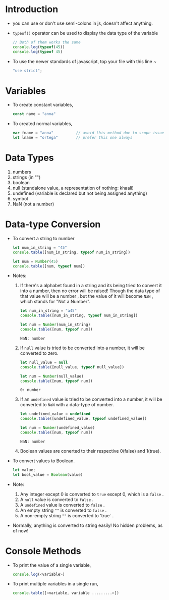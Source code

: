 # Introduction
+ you can use or don't use semi-colons in js, doesn't affect anything.
+ `typeof()` operator can be used to display the data type of the variable
    ```js
    // Both of them works the same
    console.log(typeof(45))
    console.log(typeof 45)
    ```

+ To use the newer standards of javascript, top your file with this line ~
    ```js
    "use strict";
    ```

# Variables
+ To create constant variables,
    ```js
    const name = "anna"
    ```
+ To created normal variables,
    ```js
    var fname = "anna"          // avoid this method due to scope issue
    let lname = "ortega"        // prefer this one always
    ```

# Data Types
1. numbers
2. strings (in "")
3. boolean
4. null (standalone value, a representation of nothing: khaali)
5. undefined (variable is declared but not being assigned anything)
6. symbol
7. NaN (not a number)

# Data-type Conversion
+ To convert a string to number
    ```js
    let num_in_string = "45"
    console.table([num_in_string, typeof num_in_string])
    
    let num = Number(45)
    console.table([num, typeof num])
    ```
+ Notes: 
    1. If there's a alphabet found in a string and its being tried to convert it into a number, then no error will be raised! Though the data type of that value will be a number , but the value of it will become `NaN` , which stands for "Not a Number".
        ```js
        let num_in_string = "a45"
        console.table([num_in_string, typeof num_in_string])

        let num = Number(num_in_string)
        console.table([num, typeof num])
        ```
        ```terminal
        NaN: number
        ```
    2. If `null` value is tried to be converted into a number, it will be converted to zero.
        ```js
        let null_value = null
        console.table([null_value, typeof null_value])

        let num = Number(null_value)
        console.table([num, typeof num])
        ```
        ```terminal
        0: number
        ```
    3. If an `undefined` value is tried to be converted into a number, it will be converted to `NaN` with a data-type of number.
        ```js
        let undefined_value = undefined
        console.table([undefined_value, typeof undefined_value])

        let num = Number(undefined_value)
        console.table([num, typeof num])
        ```
        ```terminal
        NaN: number
        ```
    4. Boolean values are conerted to their respective 0(false) and 1(true).
+ To convert values to Boolean.
    ```js
    let value;
    let bool_value = Boolean(value)
    ```
+ Note:
    1. Any integer except 0 is converted to `true` except 0, which is a `false` .
    2. A `null` value is converted to `false` .
    3. A `undefined` value is converted to `false` .
    4. An empty string `""` is converted to `false` .
    5. A non-empty string `""` is converted to 'true` .

+ Normally, anything is converted to string easily! No hidden problems, as of now! 


# Console Methods
+ To print the value of a single variable,
    ```js
    console.log(<variable>)
    ```

+ To print multiple variables in a single run,
    ```js
    console.table([<variable, variable .........>])
    ```